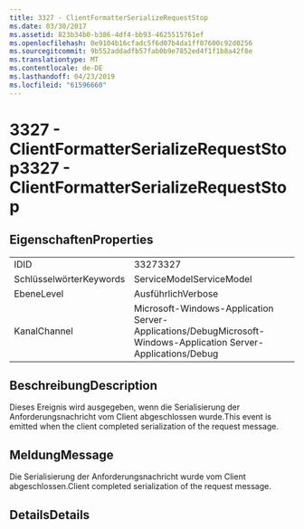 ```yaml
---
title: 3327 - ClientFormatterSerializeRequestStop
ms.date: 03/30/2017
ms.assetid: 823b34b0-b386-4df4-bb93-4625515761ef
ms.openlocfilehash: 0e9104b16cfadc5f6d07b4da1ff07600c92d0256
ms.sourcegitcommit: 9b552addadfb57fab0b9e7852ed4f1f1b8a42f8e
ms.translationtype: MT
ms.contentlocale: de-DE
ms.lasthandoff: 04/23/2019
ms.locfileid: "61596660"
---
```

# <a name="3327---clientformatterserializerequeststop"></a><span data-ttu-id="a1382-102">3327 - ClientFormatterSerializeRequestStop</span><span class="sxs-lookup"><span data-stu-id="a1382-102">3327 - ClientFormatterSerializeRequestStop</span></span>
## <a name="properties"></a><span data-ttu-id="a1382-103">Eigenschaften</span><span class="sxs-lookup"><span data-stu-id="a1382-103">Properties</span></span>  
  
|||  
|-|-|  
|<span data-ttu-id="a1382-104">ID</span><span class="sxs-lookup"><span data-stu-id="a1382-104">ID</span></span>|<span data-ttu-id="a1382-105">3327</span><span class="sxs-lookup"><span data-stu-id="a1382-105">3327</span></span>|  
|<span data-ttu-id="a1382-106">Schlüsselwörter</span><span class="sxs-lookup"><span data-stu-id="a1382-106">Keywords</span></span>|<span data-ttu-id="a1382-107">ServiceModel</span><span class="sxs-lookup"><span data-stu-id="a1382-107">ServiceModel</span></span>|  
|<span data-ttu-id="a1382-108">Ebene</span><span class="sxs-lookup"><span data-stu-id="a1382-108">Level</span></span>|<span data-ttu-id="a1382-109">Ausführlich</span><span class="sxs-lookup"><span data-stu-id="a1382-109">Verbose</span></span>|  
|<span data-ttu-id="a1382-110">Kanal</span><span class="sxs-lookup"><span data-stu-id="a1382-110">Channel</span></span>|<span data-ttu-id="a1382-111">Microsoft-Windows-Application Server-Applications/Debug</span><span class="sxs-lookup"><span data-stu-id="a1382-111">Microsoft-Windows-Application Server-Applications/Debug</span></span>|  
  
## <a name="description"></a><span data-ttu-id="a1382-112">Beschreibung</span><span class="sxs-lookup"><span data-stu-id="a1382-112">Description</span></span>  
 <span data-ttu-id="a1382-113">Dieses Ereignis wird ausgegeben, wenn die Serialisierung der Anforderungsnachricht vom Client abgeschlossen wurde.</span><span class="sxs-lookup"><span data-stu-id="a1382-113">This event is emitted when the client completed serialization of the request message.</span></span>  
  
## <a name="message"></a><span data-ttu-id="a1382-114">Meldung</span><span class="sxs-lookup"><span data-stu-id="a1382-114">Message</span></span>  
 <span data-ttu-id="a1382-115">Die Serialisierung der Anforderungsnachricht wurde vom Client abgeschlossen.</span><span class="sxs-lookup"><span data-stu-id="a1382-115">Client completed serialization of the request message.</span></span>  
  
## <a name="details"></a><span data-ttu-id="a1382-116">Details</span><span class="sxs-lookup"><span data-stu-id="a1382-116">Details</span></span>
